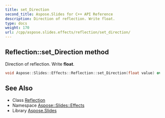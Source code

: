 ```yaml
---
title: set_Direction
second_title: Aspose.Slides for C++ API Reference
description: Direction of reflection. Write float.
type: docs
weight: 170
url: /cpp/aspose.slides.effects/reflection/set_direction/
---
```

## Reflection::set_Direction method


Direction of reflection. Write **float**.

```cpp
void Aspose::Slides::Effects::Reflection::set_Direction(float value) override
```

## See Also

* Class [Reflection](../)
* Namespace [Aspose::Slides::Effects](../../)
* Library [Aspose.Slides](../../../)
